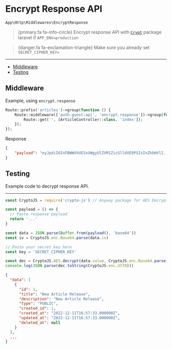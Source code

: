# Encrypt Response API

`App\Http\Middlewares\EncryptResponse`

> {primary.fa fa-info-circle} Encrypt response API with [`Crypt`](https://laravel.com/docs/9.x/encryption) package laravel if `APP_ENV=production`

<a></a>

> {danger.fa fa-exclamation-triangle} Make sure you already set `SECRET_CIPHER_KEY=`

---

- [Middleware](#middleware)
- [Testing](#testing)

<a name="middleware"></a>

## Middleware

Example, using `encrypt.response`
```php
Route::prefix('articles')->group(function () {
    Route::middleware(['auth.guest:api', 'encrypt.response'])->group(function () {
        Route::get('', [ArticleController::class, 'index']);
    });
});
```

Response
```json
{
    "payload": "eyJpdiI6InFBWWVhUE5xUWgyUlZVM1ZicGlldVE9PSIsInZhbHVlI..."
}
```

<a name="testing"></a>

## Testing

Example code to decrypt response API.

---

```js
const CryptoJS = require('crypto-js') // Anyway package for AES Decryption

const payload = () => {
  // Paste response payload
  return '...'
}

const data = JSON.parse(Buffer.from(payload(), 'base64'))
const iv = CryptoJS.enc.Base64.parse(data.iv)

// Paste your secret key here
const key = 'SECRET_CIPHER_KEY'

const dec = CryptoJS.AES.decrypt(data.value, CryptoJS.enc.Base64.parse(key), { iv })
console.log(JSON.parse(dec.toString(CryptoJS.enc.Utf8)))
```

```json
{
  "data": [
    {
      "id": 1,
      "title": "New Article Release",
      "description": "New Article Release",
      "type": "PUBLIC",
      "created_id": 1,
      "created_at": "2022-12-11T16:57:33.000000Z",
      "updated_at": "2022-12-11T16:57:33.000000Z",
      "deleted_at": null
    }
  ],
  ...
}
```